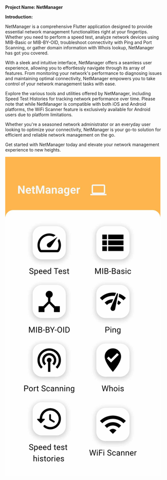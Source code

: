 **Project Name: NetManager**

**Introduction:**

NetManager is a comprehensive Flutter application designed to provide essential network management functionalities right at your fingertips. Whether you need to perform a speed test, analyze network devices using MIB-Basic or MIB-BY-OID, troubleshoot connectivity with Ping and Port Scanning, or gather domain information with Whois lookup, NetManager has got you covered.

With a sleek and intuitive interface, NetManager offers a seamless user experience, allowing you to effortlessly navigate through its array of features. From monitoring your network's performance to diagnosing issues and maintaining optimal connectivity, NetManager empowers you to take control of your network management tasks with ease.

Explore the various tools and utilities offered by NetManager, including Speed Test Histories for tracking network performance over time. Please note that while NetManager is compatible with both iOS and Android platforms, the WiFi Scanner feature is exclusively available for Android users due to platform limitations.

Whether you're a seasoned network administrator or an everyday user looking to optimize your connectivity, NetManager is your go-to solution for efficient and reliable network management on the go.

Get started with NetManager today and elevate your network management experience to new heights.

![alt text](assets/images/MyApp.jpg)